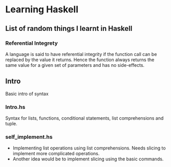 # Learning Haskell

## List of random things I learnt in Haskell

### Referential Integrety

A language is said to have referential integrity if the function call can be replaced by the value it returns. Hence the function always returns the same value for a given set of parameters and has no side-effects.

## Intro

Basic intro of syntax

### Intro.hs

Syntax for lists, functions, conditional statements, list comprehensions and tuple.

### self\_implement.hs

- Implementing list operations using list comprehensions. Needs slicing to implement more complicated operations.
- Another idea would be to implement slicing using the basic commands.
